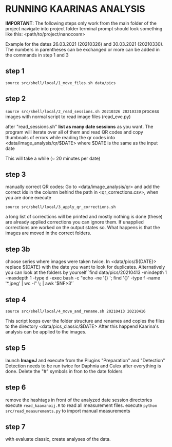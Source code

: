 # RUNNING KAARINAS ANALYSIS

__IMPORTANT__: The following steps only work from the main folder of the project
navigate into project folder terminal prompt should look something like this:
<path/to/project/nanocosm>

Example for the dates 26.03.2021 (20210326) and 30.03.2021 (20210330). The
numbers in parentheses can be exchanged or more can be added in the commands in
step 1 and 3

## step 1

`source src/shell/local/1_move_files.sh data/pics`

## step 2

`source src/shell/local/2_read_sessions.sh 20210326 20210330`
process images with normal script to read image files (read_eve.py)

after "read_sessions.sh" __list as many date sessions__ as you want. The program
will iterate over all of them and read QR codes and copy thumbnails of
errors while reading the qr codes into <data/image_analysis/qr/$DATE> where $DATE
is the same as the input date

This will take a while (~ 20 minutes per date)

## step 3

manually correct QR codes: Go to <data/image_analysis/qr> and add the correct
ids in the column behind the path in <qr_corrections.csv>, when you are done
execute

`source src/shell/local/3_apply_qr_corrections.sh`

a long list of corrections will be printed and mostly nothing is done (these)
are already applied corrections you can ignore them. If unapplied corrections
are worked on the output states so. What happens is that the images are moved
in the correct folders.

## step 3b

choose series where images were taken twice. In <data/pics/${DATE}> replace
${DATE} with the date you want to look for duplicates. Alternatively
you can look at the folders by yourself
`find data/pics/20210413 -mindepth 1 -maxdepth 1 -type d -exec bash -c "echo -ne '{} '; find '{}' -type f -name '*.jpeg' | wc -l" \; | awk '$NF>3'`

## step 4

`source src/shell/local/4_move_and_rename.sh 20210413 20210416`

This script loops over the folder structure and renames and copies the files
to the directory <data/pics_classic/$DATE>
After this happend Kaarina's analysis can be applied to the images.

## step 5

launch __ImageJ__ and execute from the Plugins "Preparation" and "Detection"
Detection needs to be run twice for Daphnia and Culex
after everything is done. Delete the "#" symbols in fron to the date folders

## step 6

remove the hashtags in front of the analyzed date session directories
execute `read_kaananoij.R` to read all measurement files.
execute `python src/read_measurements.py` to import manual measurements

## step 7

with evaluate classic, create analyses of the data.
